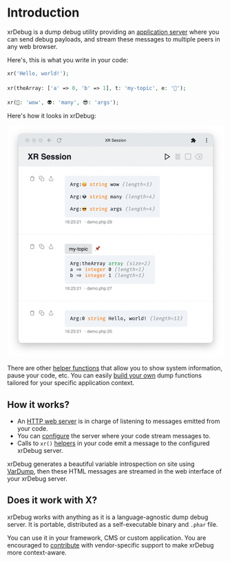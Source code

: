 # Introduction

xrDebug is a dump debug utility providing an [application server](../server/README.md) where you can send debug payloads, and stream these messages to multiple peers in any web browser.

Here's, this is what you write in your code:

```php
xr('Hello, world!');

xr(theArray: ['a' => 0, 'b' => 1], t: 'my-topic', e: '📌');

xr(🤭: 'wow', 👽: 'many', 😎: 'args');
```

Here's how it looks in xrDebug:

![intro](../src/app/intro.png)

There are other [helper functions](../helpers/README.md) that allow you to show system information, pause your code, etc. You can easily [build your own](../developer/custom-inspectors.md) dump functions tailored for your specific application context.

## How it works?

* An [HTTP web server](../server/README.md) is in charge of listening to messages emitted from your code.
* You can [configure](../configuration/README.md) the server where your code stream messages to.
* Calls to `xr()` [helpers](../helpers/README.md) in your code emit a message to the configured xrDebug server.

xrDebug generates a beautiful variable introspection on site using [VarDump](https://chevere.org/packages/var-dump.html), then these HTML messages are streamed in the web interface of your xrDebug server.

## Does it work with X?

xrDebug works with anything as it is a language-agnostic dump debug server. It is portable, distributed as a self-executable binary and `.phar` file.

You can use it in your framework, CMS or custom application. You are encouraged to [contribute](contributing.md) with vendor-specific support to make xrDebug more context-aware.
